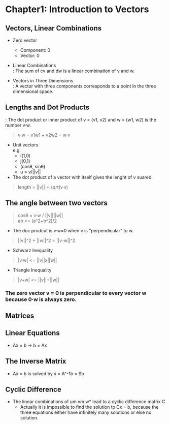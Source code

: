 # Chapter1: Introduction to Vectors

## Vectors, Linear Combinations
* Zero vector<br>
  * Component: 0
  * Vector: 0
  
* Linear Combinations
<br>: The sum of cv and dw is a linear combination of v and w.

* Vectors in Three Dimensions
<br>: A vector with three components corresponds to a point in the three dimensional space.

## Lengths and Dot Products
: The dot product or inner product of v = (v1, v2) and w = (w1, w2) is the number v·w.
> v·w = v1w1 + v2w2 = w·v

* Unit vectors
 <br>e.g.
  * i(1,0)<br>
  * j(0,1)<br>
  * (cosθ, sinθ)<br>
  * u = v/||v||
 * The dot product of a vector with itself gives the lenght of v suared.
> length = ||v|| = sqrt(v·v)

## The angle between two vectors
> cosθ = v·w / ||v||||w||<br>
> ab <= (a^2+b^2)/2
* The doc prodcut is v·w=0 when v is "perpendicular" to w.
> ||v||^2 + ||w||^2 = ||v-w||^2
* Schwarz Inequality
> |v·w| <= ||v||x||w||
* Triangle Inequality
> |v+w| <= ||v||+||w||
### The zero vector v = 0 is perpendicular to every vector w because 0·w is always zero.

## Matrices
## Linear Equations
* Ax = b -> b = Ax
## The Inverse Matrix
* Ax = b is solved by x = A^-1b = Sb
## Cyclic Difference
* The linear combinations of um vm w* lead to a cyclic difference matrix C
  * Actually it is impossible to find the solution to Cx = b, because the three equations either have infinitely many solutions or else no solution.
